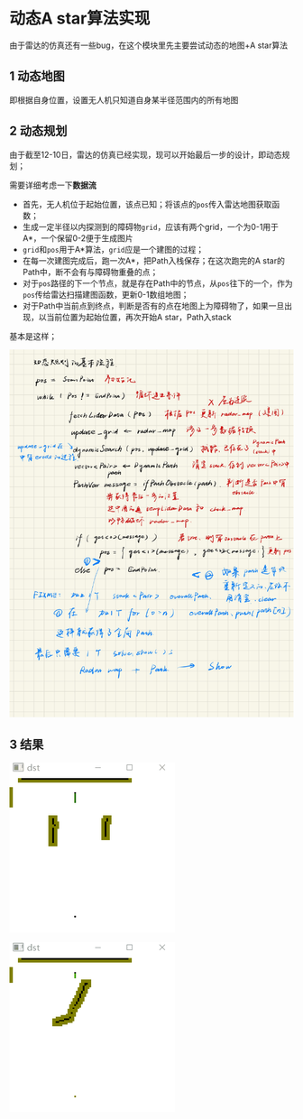 # 动态A star算法实现

由于雷达的仿真还有一些bug，在这个模块里先主要尝试动态的地图+A star算法

## 1 动态地图

即根据自身位置，设置无人机只知道自身某半径范围内的所有地图

## 2 动态规划

由于截至12-10日，雷达的仿真已经实现，现可以开始最后一步的设计，即动态规划；

需要详细考虑一下**数据流**

* 首先，无人机位于起始位置，该点已知；将该点的`pos`传入雷达地图获取函数；
* 生成一定半径以内探测到的障碍物`grid`，应该有两个grid，一个为0-1用于A*，一个保留0-2便于生成图片
* `grid`和`pos`用于A*算法，`grid`应是一个建图的过程；
* 在每一次建图完成后，跑一次A*，把Path入栈保存；在这次跑完的A star的Path中，断不会有与障碍物重叠的点；
* 对于`pos`路径的下一个节点，就是存在Path中的节点，从`pos`往下的一个，作为`pos`传给雷达扫描建图函数，更新0-1数组地图；
* 对于Path中当前点到终点，判断是否有的点在地图上为障碍物了，如果一旦出现，以当前位置为起始位置，再次开始A star，Path入stack



基本是这样；

![image_note](images/note.jpg)

## 3 结果

![map1](images/map1.gif)

![map7](images/map7.gif)
